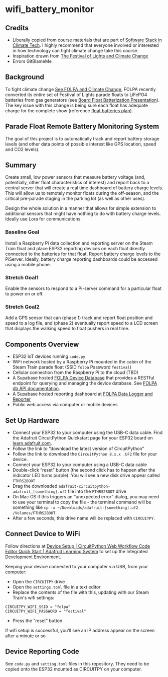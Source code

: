 # wifi_battery_monitor

## Credits

* Liberally copied from course materials that are part of [Software Stack in Climate Tech](https://www.terra.do/climate-education/cohort-courses/software-stacks-in-climate-tech/). I highly recommend that everyone involved or interested in how technology can fight climate change take this course.
* Inspiration drawn from [The Festival of Lights and Climate Change](https://docs.google.com/presentation/d/1xozE2pJLaS6ZU5rT9S0h937FgYKbp3cBDq__n-NryBE/edit#slide=id.g243b82910f1_0_0)
* Errors GitBlameMe

## Background

To fight climate change [See FOLPA and Climate Change](https://docs.google.com/presentation/d/1xozE2pJLaS6ZU5rT9S0h937FgYKbp3cBDq__n-NryBE/edit#slide=id.g243b82910f1_0_0), FOLPA recently converted its entire set of Festival of Lights parade floats to LiFePO4 batteries from gas generators (see [Board Float Batterization Presentation](https://docs.google.com/presentation/d/1xozE2pJLaS6ZU5rT9S0h937FgYKbp3cBDq__n-NryBE/edit#slide=id.g243b82910f1_0_0)). The key issue with this change is being sure each float has adequate charge for the complete show (reference [float batteries plan](https://docs.google.com/spreadsheets/d/1jNfh3eLkbha0XVxC8WWYtK-C9kAY6Rwcxe5QWCYV6Zo/edit#gid=0)).

## Parade Float Remote Battery Monitoring System

The goal of this project is to automatically track and report battery storage levels (and other data points of possible interest like GPS location, speed and CO2 levels).

## Summary

Create small, low power sensors that measure battery voltage (and, potentially, other float characteristics of interest) and report back to a central server that will create a real time dashboard of battery charge levels. This will allow us to remotely monitor floats during the off-season, and the critical pre-parade staging in the parking lot (as well as other uses).

Design the whole solution in a manner that allows for simple extension to additional sensors that might have nothing to do with battery charge levels. Ideally use Lora for communications.

### Baseline Goal

Install a Raspberry Pi data collection and reporting server on the Steam Train float and place ESP32 reporting devices on each float directly connected to the batteries for that float. Report battery charge levels to the PiServer. Ideally, battery charge reporting dashboards could be accessed using a mobile phone.

### Stretch Goal1

Enable the sensors to respond to a Pi-server command for a particular float to power on or off.

### Stretch Goal2

Add a GPS sensor that can (phase 1) track and report float position and speed to a log file, and (phase 2) eventually report speed to a LCD screen that displays the walking speed to float pushers in real time.

## Components Overview

- ESP32 IoT devices running `code.py`
- WiFi network hosted by a Raspberry Pi mounted in the cabin of the Steam Train parade float (SSID `folpa` Password `festival`)
- Cellular connection from the Raspberry Pi to the cloud (TBD)
- A Supabase hosted [FOLPA Device Database](https://zuwvqaycrihgxufuzmhu.supabase.co) that provides a RESTful endpoint for querying and managing the device database. See [FOLPA db API documentation](https://supabase.com/dashboard/project/zuwvqaycrihgxufuzmhu/settings/api).
- A Supabase hosted reporting dashboard at [FOLPA Data Logger and Reporter](https://app.hex.tech/software-for-climate/hex/cb167ff0-d352-4704-9ba1-7184362fedae/draft/logic)
- Public web access via computer or mobile devices

## Set Up Hardware

- Connect your ESP32 to your computer using the USB-C data cable. Find the Adafruit CircuitPython Quickstart page for your ESP32 board on [learn.adafruit.com](https://learn.adafruit.com/esp32-s2-reverse-tft-feather/circuitpython).
- Follow the link to “download the latest version of CircuitPython”
- Follow the link to download the `CircuitPython 8.x.x .UF2` file for your device.
- Connect your ESP32 to your computer using a USB-C data cable
- Double-click “reset” button (the second click has to happen after the indicator LED turns purple). You will see a new disk drive appear called `FTHRS2BOOT`
- Drag the downloaded `adafruit-circuitpython-adafruit_[something].uf2` file into the `FTHRS2BOOT` drive
- On Mac OS if this triggers an “unexpected error” dialog, you may need to use your terminal to copy the file - the terminal command will be something like `cp -x ~/Downloads/adafruit-[something].uf2 /Volumes/FTHRS2BOOT`.
- After a few seconds, this drive name will be replaced with `CIRCUITPY`.

## Connect Device to WiFi

Follow directions at [Device Setup | CircuitPython Web Workflow Code Editor Quick Start | Adafruit Learning System](https://learn.adafruit.com/getting-started-with-web-workflow-using-the-code-editor/device-setup) to set up the Integrated Development Environment.

Keeping your device connected to your computer via USB, from your computer:

- Open the `CIRCUITPY` drive
- Open the `settings.toml` file in a text editor
- Replace the contents of the file with this, updating with our Steam Train's wifi settings:
```
CIRCUITPY_WIFI_SSID = "folpa"
CIRCUITPY_WIFI_PASSWORD = "festival"
```
- Press the “reset” button

If wifi setup is successful, you’ll see an IP address appear on the screen after a minute or so

## Device Reporting Code

See `code.py` and `setting.toml` files in this repository. They need to be copied onto the ESP32 mounted as CIRCUITPY on your computer.
